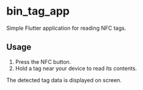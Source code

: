 # bin_tag_app

Simple Flutter application for reading NFC tags.

## Usage

1. Press the NFC button.
2. Hold a tag near your device to read its contents.

The detected tag data is displayed on screen.
